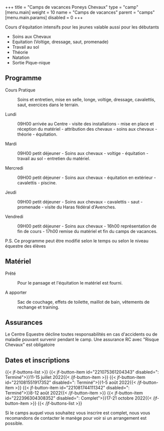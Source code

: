 +++
title = "Camps de vacances Poneys Chevaux"
type = "camp"
[menu.main]
    weight = 10
    name = "Camps de vacances"
    parent = "camps"
[menu.main.params]
    disabled = 0
+++

Cours d'équitation intensifs pour les jeunes valable aussi pour les débutants

- Soins aux Chevaux
- Equitation (Voltige, dressage, saut, promenade)
- Travail au sol
- Théorie
- Natation
- Sortie Pique-nique

## Programme

<dl>
    <dt>Cours Pratique</dt>
        <dd>
            <p>Soins et entretien, mise en selle, longe, voltige, dressage, cavalettis, saut, exercices dans le terrain.</p>
        </dd>
    </dt>
    <dt>Lundi</dt>
        <dd>
            <p>09H00 arrivée au Centre - visite des installations - mise en place et réception du matériel - attribution des chevaux - soins aux chevaux - théorie - équitation.</p>
        </dd>
    </dt>
    <dt>Mardi</dt>
        <dd>
            <p>09H00 petit déjeuner - Soins aux chevaux - voltige - équitation - travail au sol - entretien du matériel.</p>
        </dd>
    </dt>
    <dt>Mercredi</dt>
        <dd>
            <p>09H00 petit déjeuner - Soins aux chevaux - équitation en extérieur - cavalettis - piscine.</p>
        </dd>
    </dt>
    <dt>Jeudi</dt>
        <dd>
            <p>09H00 petit déjeuner - Soins aux chevaux - cavalettis - saut - promenade - visite du Haras fédéral d'Avenches.</p>
        </dd>
    </dt>
    <dt>Vendredi</dt>
        <dd>
            <p>09H00 petit déjeuner - Soins aux chevaux - 16h00 représentation de fin de cours - 17h00 remise du matériel et fin du camps de vacances.</p>
        </dd>
    </dt>
</dl>

P.S. Ce programme peut être modifié selon le temps ou selon le niveau équestre des élèves

## Matériel

<dl>
    <dt>Prêté</dt>
        <dd>
            <p>Pour le pansage et l'équitation le matériel est fourni.</p>
        </dd>
    </dt>
    <dt>A apporter</dt>
        <dd>
            <p>Sac de couchage, effets de toilette, maillot de bain, vêtements de rechange et training.</p>
        </dd>
    </dt>
</dl>

## Assurances

Le Centre Equestre décline toutes responsabilités en cas d'accidents ou de maladie pouvant survenir pendant le camp. Une assurance RC avec "Risque Chevaux" est obligatoire

## Dates et inscriptions

{{< jf-buttons-list >}}
{{< jf-button-item id="221075361204343" disabled=": Terminé">}}11-15 juillet 2022{{< /jf-button-item >}}
{{< jf-button-item id="221081551917352" disabled=": Terminé">}}1-5 août 2022{{< /jf-button-item >}}
{{< jf-button-item id="221081744111342" disabled=": Terminé">}}8-12 août 2022{{< /jf-button-item >}}
{{< jf-button-item id="222396304308352" disabled=": Complet">}}17-21 octobre 2022{{< /jf-button-item >}}
{{< /jf-buttons-list >}}

Si le camps auquel vous souhaitez vous inscrire est complet, nous vous recomandons
de contacter le manège pour voir si un arrangement est possible.